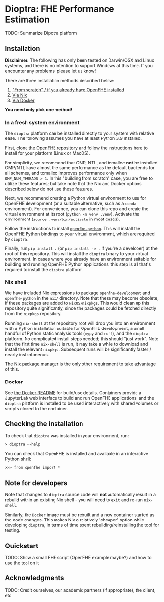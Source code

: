 # Dioptra: FHE Performance Estimation

TODO: Summarize Dipotra platform

## Installation

**Disclaimer:** The following has only been tested on Darwin/OSX and Linux
systems, and there is no intention to support Windows at this time.
If you encounter any problems, please let us know!

There are three installation methods described below:

1. ["From scratch" / if you already have OpenFHE installed](#in-a-fresh-system-environment)
2. [Via Nix](#nix-shell)
3. [Via Docker](#docker)

**You need only pick one method!**

### In a fresh system environment

The `dioptra` platform can be installed directly to your system with relative
ease. The following assumes you have at least Python 3.9 installed.

First, clone
[the OpenFHE repository](https://github.com/openfheorg/openfhe-development) and
follow the instructions
[here](https://openfhe-development.readthedocs.io/en/latest/sphinx_rsts/intro/installation/installation.html)
to install for your platform (Linux or MacOS).

For simplicity, we recommend that GMP, NTL, and tcmalloc **not** be installed.
GMP/NTL have almost the same performance as the default backends for all
schemes, and tcmalloc improves performance only when `OMP_NUM_THREADS > 1`. In
this "building from scratch" case, you are free to utilize these features; but
take note that the Nix and Docker options described below do not use these
features.

Next, we recommend creating a Python virtual environment to use for OpenFHE
development (or a suitable alternative, such as a `conda` environment). For
convenience, you can clone this repo and create the virtual environment at its
root (`python -m venv .venv`). Activate the environment
(`source .venv/bin/activate` in most cases).

Follow the instructions to install
[`openfhe-python`](https://github.com/openfheorg/openfhe-python). This will
install the OpenFHE Python bindings to your virtual environment, which are
required by `dioptra`.

Finally, run `pip install .` (or `pip install -e .` if you're a developer) at
the root of this repository. This will install the `dioptra` binary to your
virtual environment. In cases where you already have an environment suitable for
building and running OpenFHE Python applications, this step is all that's
required to install the `dioptra` platform.

### Nix shell

We have included Nix expressions to package `openfhe-development` and
`openfhe-python` in the `nix/` directory. Note that these may become obsolete, if
these packages are added to `NixOS/nixpkgs`. This would clean up this repository
quite significantly, since the packages could be fetched directly from the
`nixpkgs` repository.

Running `nix-shell` at the repository root will drop you into an environment
with a Python installation suitable for OpenFHE development, a small handful of
Python static analysis tools (`mypy` and `ruff`), and the `dioptra` platform.
No complicated install steps needed; this should "just work". Note that the
first time `nix-shell` is run, it may take a while to download and install the
relevant `nixpkgs`. Subsequent runs will be significantly faster / nearly
instantaneous.

The [Nix package manager](https://nixos.org/download/) is the only other
requirement to take advantage of this.

### Docker

See [the Docker README](README.Docker.md) for build/use details. Containers
provide a JupyterLab web interface to build and run OpenFHE applications, and
the `dioptra` platform is installed to be used interactively with shared volumes
or scripts cloned to the container.

## Checking the installation

To check that `dioptra` was installed in your environment, run:

```shell
> dioptra --help
```

You can check that OpenFHE is installed and available in an interactive Python
shell:

```shell
>>> from openfhe import *
```

## Note for developers

Note that changes to `dioptra` source code will **not** automatically result in
a rebuild within an existing Nix shell - you will need to `exit` and re-run
`nix-shell`.

Similarly, the `Docker` image must be rebuilt and a new container started as the
code changes. This makes Nix a relatively 'cheaper' option while developing
`dioptra`, in terms of time spent rebuilding/reinstalling the tool for testing.

## Quickstart

TODO: Show a small FHE script (OpenFHE example maybe?) and how to use the tool on it

## Acknowledgments

TODO: Credit ourselves, our academic partners (if appropriate), the client, etc
